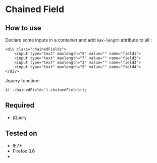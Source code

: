 # Chained Field


## How to use
Declare some inputs in a container and add `max-length` attribute to all :

	<div class="chainedFields">
		<input type="text" maxlength="5" value="" name="field1">
		<input type="text" maxlength="7" value="" name="field2">
		<input type="text" maxlength="3" value="" name="field3">
		<input type="text" maxlength="5" value="" name="field4">
	</div>

Jquery function:

	$('.chainedFields').chainedFields();


## Required
- jQuery

## Tested on
- IE7+
- Firefox 3.6
-